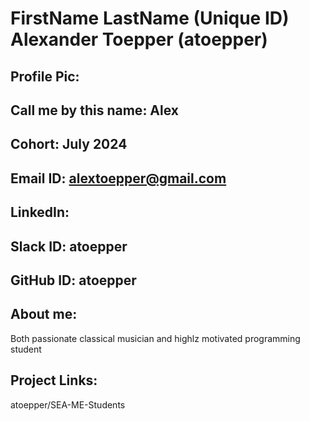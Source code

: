 # FirstName LastName (Unique ID) Alexander Toepper (atoepper)
## Profile Pic: 
## Call me by this name: Alex
## Cohort: July 2024
## Email ID: alextoepper@gmail.com
## LinkedIn:
## Slack ID: atoepper
## GitHub ID: atoepper
## About me: 
Both passionate classical musician and highlz motivated programming student
## Project Links:
atoepper/SEA-ME-Students
